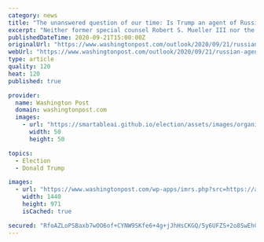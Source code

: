 ```yaml
---
category: news
title: "The unanswered question of our time: Is Trump an agent of Russia?"
excerpt: "Neither former special counsel Robert S. Mueller III nor the FBI took it on. It’s crucial someone does. This is a case for super-secret mole hunters."
publishedDateTime: 2020-09-21T15:00:00Z
originalUrl: "https://www.washingtonpost.com/outlook/2020/09/21/russian-agent-trump-counterintelligence/"
webUrl: "https://www.washingtonpost.com/outlook/2020/09/21/russian-agent-trump-counterintelligence/"
type: article
quality: 120
heat: 120
published: true

provider:
  name: Washington Post
  domain: washingtonpost.com
  images:
    - url: "https://smartableai.github.io/election/assets/images/organizations/washingtonpost.com-50x50.jpg"
      width: 50
      height: 50

topics:
  - Election
  - Donald Trump

images:
  - url: "https://www.washingtonpost.com/wp-apps/imrs.php?src=https://arc-anglerfish-washpost-prod-washpost.s3.amazonaws.com/public/PYUA6CV3KII6VF6BNTYRN77CNQ.jpg&w=1440"
    width: 1440
    height: 971
    isCached: true

secured: "RfoAZLoPSBaxb7wOO6of+CYNW9SKfe6+4g+jJhHsCKGQ/5y6UFZS+2o8SwEhCE/V22MTeaTZaQc0EboEGlEs1A0rwaoIHEagzdyvMrA+HcNEzdKmP9elbez0K6KauZ0z62COw6SoYS2KgaY6u4ww1jizZBXw+YZeoELZrJMNn5QBFAVpJZRI+w/M+Oany3xNVu+Ac6Hlu2JFpXug1RgPKb/9+pgdbfowZIt4hoi27njl3oZTarZ/j6B+Nl8rbmjmWUJ/1fWzKOSSLk0vLWZcDYXwS+f+c94AYPFO7vyafXqRltxbRhI64e2DwjDYEJp+ccgcMKXyCVcTJnoH2J1Tjz7JnV6VVkAOkO2DmqlZX7Y=;IZ0wRhubfe985jsa3pOKyg=="
---
```



